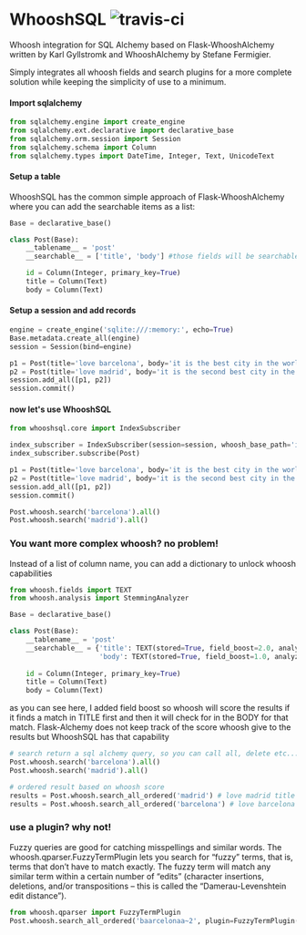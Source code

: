 # WhooshSQL ![travis-ci](https://travis-ci.org/STguerin/WhooshSQL.svg?branch=master)
Whoosh integration for SQL Alchemy based on Flask-WhooshAlchemy written by Karl Gyllstromk and WhooshAlchemy by Stefane Fermigier.
 
Simply integrates all whoosh fields and search plugins for a more complete solution while keeping the simplicity of use to a minimum.



#### Import sqlalchemy
```python
from sqlalchemy.engine import create_engine
from sqlalchemy.ext.declarative import declarative_base
from sqlalchemy.orm.session import Session
from sqlalchemy.schema import Column
from sqlalchemy.types import DateTime, Integer, Text, UnicodeText
```

#### Setup a table
WhooshSQL has the common simple approach of Flask-WhooshAlchemy where you can add the searchable items as a list:
```python
Base = declarative_base()

class Post(Base):
    __tablename__ = 'post'
    __searchable__ = ['title', 'body'] #those fields will be searchable text field with StemmingAnalyzer in whoosh

    id = Column(Integer, primary_key=True)
    title = Column(Text)
    body = Column(Text)
```

#### Setup a session and add records
```python
engine = create_engine('sqlite:///:memory:', echo=True)
Base.metadata.create_all(engine)
session = Session(bind=engine)

p1 = Post(title='love barcelona', body='it is the best city in the world even before madrid!')
p2 = Post(title='love madrid', body='it is the second best city in the world after barcelona!')
session.add_all([p1, p2])
session.commit()
```

#### now let's use WhooshSQL
```python
from whooshsql.core import IndexSubscriber

index_subscriber = IndexSubscriber(session=session, whoosh_base_path='index')
index_subscriber.subscribe(Post)

p1 = Post(title='love barcelona', body='it is the best city in the world even before madrid!')
p2 = Post(title='love madrid', body='it is the second best city in the world after barcelona!')
session.add_all([p1, p2])
session.commit()

Post.whoosh.search('barcelona').all()
Post.whoosh.search('madrid').all()
```

### You want more complex whoosh? no problem!
Instead of a list of column name, you can add a dictionary to unlock whoosh capabilities
```python
from whoosh.fields import TEXT
from whoosh.analysis import StemmingAnalyzer

Base = declarative_base()

class Post(Base):
    __tablename__ = 'post'
    __searchable__ = {'title': TEXT(stored=True, field_boost=2.0, analyzer=StemmingAnalyzer()),
                      'body': TEXT(stored=True, field_boost=1.0, analyzer=StemmingAnalyzer())}
                      
    id = Column(Integer, primary_key=True)
    title = Column(Text)
    body = Column(Text)
```
as you can see here, I added field boost so whoosh will score the results if it finds a match in TITLE first and then
it will check for in the BODY for that match. Flask-Alchemy does not keep track of the score whoosh give to the results
but WhooshSQL has that capability
```python
# search return a sql alchemy query, so you can call all, delete etc... (this does not keep track of whoosh score)
Post.whoosh.search('barcelona').all()  
Post.whoosh.search('madrid').all()

# ordered result based on whoosh score
results = Post.whoosh.search_all_ordered('madrid') # love madrid title first in list
results = Post.whoosh.search_all_ordered('barcelona') # love barcelona title first in list
```

### use a plugin? why not!
Fuzzy queries are good for catching misspellings and similar words. The whoosh.qparser.FuzzyTermPlugin lets you search for “fuzzy” terms, that is, terms that don’t have to match exactly. The fuzzy term will match any similar term within a certain number of “edits” (character insertions, deletions, and/or transpositions – this is called the “Damerau-Levenshtein edit distance”).
```python
from whoosh.qparser import FuzzyTermPlugin
Post.whoosh.search_all_ordered('baarcelonaa~2', plugin=FuzzyTermPlugin()) #this will return both results!
```
